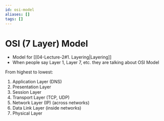 ```yaml
---
id: osi-model
aliases: []
tags: []
---
```


# OSI (7 Layer) Model
- Model for [[04-Lecture-2#1. Layering|Layering]]
- When people say Layer 1, Layer 7, etc. they are talking about OSI Model

From highest to lowest:
1. Application Layer (DNS)
2. Presentation Layer
3. Session Layer
4. Transport Layer (TCP, UDP)
5. Network Layer (IP) (across networks)
6. Data Link Layer (inside networks)
7. Physical Layer
